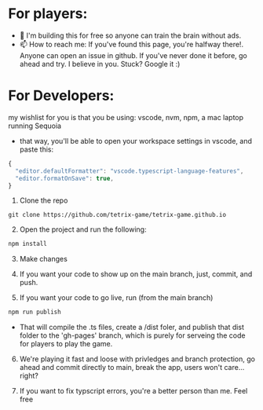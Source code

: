 
# For players:

- 🌱 I'm building this for free so anyone can train the brain without ads.
- 📫 How to reach me: If you've found this page, you're halfway there!. Anyone can open an issue in github. If you've never done it before, go ahead and try. I believe in you. Stuck? Google it :)

# For Developers:

my wishlist for you is that you be using: vscode, nvm, npm, a mac laptop running Sequoia
- that way, you'll be able to open your workspace settings in vscode, and paste this:
```javascript
{
  "editor.defaultFormatter": "vscode.typescript-language-features",
  "editor.formatOnSave": true,
}
```

1. Clone the repo
```javasctipt
git clone https://github.com/tetrix-game/tetrix-game.github.io
```
2. Open the project and run the following:
```javascript
npm install
```

3. Make changes

4. If you want your code to show up on the main branch, just, commit, and push.

5. If you want your code to go live, run (from the main branch)
```javascript
npm run publish
```
- That will compile the .ts files, create a /dist foler, and publish that dist folder to the 'gh-pages' branch, which is purely for serveing the code for players to play the game.

6. We're playing it fast and loose with privledges and branch protection, go ahead and commit directly to main, break the app, users won't care... right?

7. If you want to fix typscript errors, you're a better person than me. Feel free